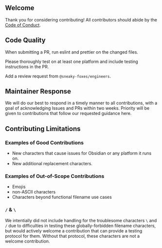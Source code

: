 ## Welcome

Thank you for considering contributing! All contributors should abide by the [Code of Conduct](./CODE_OF_CONDUCT.md).

## Code Quality

When submitting a PR, run eslint and prettier on the changed files.

Please thoroughly test on at least one platform and include testing instructions in the PR.

Add a review request from `@sneaky-foxes/engineers`.

## Maintainer Response

We will do our best to respond in a timely manner to all contributions, with a goal of acknowledging Issues and PRs within two weeks. Priority will be given to contributions that follow our requested guidance here.

## Contributing Limitations

###  Examples of Good Contributions
  - New characters that cause issues for Obsidian or any platform it runs on.
  - New additional replacement characters.

###  Examples of Out-of-Scope Contributions
  - Emojis
  - non-ASCII characters
  - Characters beyond functional filename use cases

### `/` & `\`

We intentially did not include handling for the troublesome characters `\` and `/` due to difficulties in testing these globally-forbidden filename characters, but would actively welcome a contribution that can provide a testing protocol for them. Without that protocol, these characters are not a welcome contribution.

